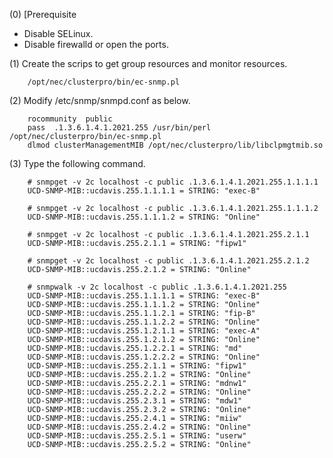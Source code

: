 (0) [Prerequisite

- Disable SELinux.
- Disable firewalld or open the ports.

(1) Create the scrips to get group resources and monitor resources.

		/opt/nec/clusterpro/bin/ec-snmp.pl

(2) Modify /etc/snmp/snmpd.conf as below.

		rocommunity  public
		pass  .1.3.6.1.4.1.2021.255 /usr/bin/perl /opt/nec/clusterpro/bin/ec-snmp.pl
		dlmod clusterManagementMIB /opt/nec/clusterpro/lib/libclpmgtmib.so

(3) Type the following command.

		# snmpget -v 2c localhost -c public .1.3.6.1.4.1.2021.255.1.1.1.1
		UCD-SNMP-MIB::ucdavis.255.1.1.1.1 = STRING: "exec-B"

		# snmpget -v 2c localhost -c public .1.3.6.1.4.1.2021.255.1.1.1.2
		UCD-SNMP-MIB::ucdavis.255.1.1.1.2 = STRING: "Online"

		# snmpget -v 2c localhost -c public .1.3.6.1.4.1.2021.255.2.1.1
		UCD-SNMP-MIB::ucdavis.255.2.1.1 = STRING: "fipw1"

		# snmpget -v 2c localhost -c public .1.3.6.1.4.1.2021.255.2.1.2
		UCD-SNMP-MIB::ucdavis.255.2.1.2 = STRING: "Online"

		# snmpwalk -v 2c localhost -c public .1.3.6.1.4.1.2021.255
		UCD-SNMP-MIB::ucdavis.255.1.1.1.1 = STRING: "exec-B"
		UCD-SNMP-MIB::ucdavis.255.1.1.1.2 = STRING: "Online"
		UCD-SNMP-MIB::ucdavis.255.1.1.2.1 = STRING: "fip-B"
		UCD-SNMP-MIB::ucdavis.255.1.1.2.2 = STRING: "Online"
		UCD-SNMP-MIB::ucdavis.255.1.2.1.1 = STRING: "exec-A"
		UCD-SNMP-MIB::ucdavis.255.1.2.1.2 = STRING: "Online"
		UCD-SNMP-MIB::ucdavis.255.1.2.2.1 = STRING: "md"
		UCD-SNMP-MIB::ucdavis.255.1.2.2.2 = STRING: "Online"
		UCD-SNMP-MIB::ucdavis.255.2.1.1 = STRING: "fipw1"
		UCD-SNMP-MIB::ucdavis.255.2.1.2 = STRING: "Online"
		UCD-SNMP-MIB::ucdavis.255.2.2.1 = STRING: "mdnw1"
		UCD-SNMP-MIB::ucdavis.255.2.2.2 = STRING: "Online"
		UCD-SNMP-MIB::ucdavis.255.2.3.1 = STRING: "mdw1"
		UCD-SNMP-MIB::ucdavis.255.2.3.2 = STRING: "Online"
		UCD-SNMP-MIB::ucdavis.255.2.4.1 = STRING: "miiw"
		UCD-SNMP-MIB::ucdavis.255.2.4.2 = STRING: "Online"
		UCD-SNMP-MIB::ucdavis.255.2.5.1 = STRING: "userw"
		UCD-SNMP-MIB::ucdavis.255.2.5.2 = STRING: "Online"
	
